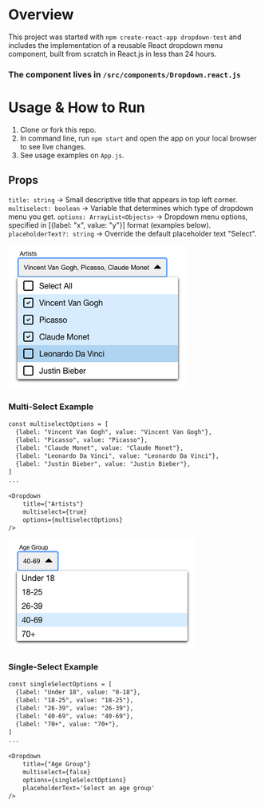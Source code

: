 # Overview
This project was started with `npm create-react-app dropdown-test` and includes the implementation of a reusable React dropdown menu component, built from scratch in React.js in less than 24 hours.

### The component lives in `/src/components/Dropdown.react.js`

# Usage & How to Run
1. Clone or fork this repo.
2. In command line, run `npm start` and open the app on your local browser to see live changes.
3. See usage examples on `App.js`.

## Props
`title: string` -> Small descriptive title that appears in top left corner.
`multiselect: boolean` -> Variable that determines which type of dropdown menu you get.
`options: ArrayList<Objects>` -> Dropdown menu options, specified in [{label: "x", value: "y"}] format (examples below).
`placeholderText?: string` -> Override the default placeholder text "Select".

![alt text](src/assets/multiselect_example.png)
### Multi-Select Example
```
const multiselectOptions = [
  {label: "Vincent Van Gogh", value: "Vincent Van Gogh"},
  {label: "Picasso", value: "Picasso"},
  {label: "Claude Monet", value: "Claude Monet"},
  {label: "Leonardo Da Vinci", value: "Leonardo Da Vinci"},
  {label: "Justin Bieber", value: "Justin Bieber"},
]
...

<Dropdown
    title={"Artists"}
    multiselect={true}
    options={multiselectOptions}
/>
```

![alt text](src/assets/singleselect_example.png)
### Single-Select Example

```
const singleSelectOptions = [
  {label: "Under 18", value: "0-18"},
  {label: "18-25", value: "18-25"},
  {label: "26-39", value: "26-39"},
  {label: "40-69", value: "40-69"},
  {label: "70+", value: "70+"},
]
...

<Dropdown
    title={"Age Group"}
    multiselect={false}
    options={singleSelectOptions}
    placeholderText='Select an age group'
/>
```
